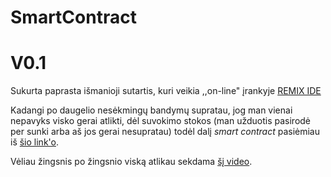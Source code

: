 # SmartContract

# V0.1

Sukurta paprasta išmanioji sutartis, kuri veikia ,,on-line" įrankyje [REMIX IDE](https://remix.ethereum.org/#optimize=false&runs=200&evmVersion=null&version=soljson-v0.4.24+commit.e67f0147.js)

Kadangi po daugelio nesėkmingų bandymų supratau, jog man vienai nepavyks visko gerai atlikti, dėl suvokimo stokos (man užduotis pasirodė per sunki arba aš jos gerai nesupratau) todėl dalį *smart contract* pasiėmiau iš [šio link'o](https://github.com/dappuniversity/defi_tutorial/releases/tag/starter-code).

Vėliau žingsnis po žingsnio viską atlikau sekdama [šį video](https://www.youtube.com/watch?v=CgXQC4dbGUE).
